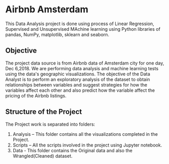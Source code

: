 # **Airbnb Amsterdam**

This Data Analysis project is done using process of Linear Regression, Supervised and Unsupervised MAchine learning using Python libraries of pandas, NumPy, matplotlib, sklearn and seaborn.

## Objective

The project data source is from Airbnb data of Amsterdam city for one day, Dec 6,2018. We are performing data analysis and machine learning tests using the data's geographic visualizations. The objective of the Data Analyst is to perform an exploratory analysis of the dataset to obtain relationships between variables and suggest strategies for how the variables affect each other and also predict how the variable affect the pricing of the Airbnb listings.


## Structure of the Project

The Project work is separated into folders:
1)	Analysis – This folder contains all the visualizations completed in the Project.
2)	Scripts – All the scripts involved in the project using Jupyter notebook.
3)	Data - This folder contains the Original data and also the Wrangled(Cleaned) dataset.
